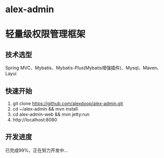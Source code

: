 # alex-admin
# 轻量级权限管理框架

技术选型
-------------
Spring MVC、Mybatis、Mybatis-Plus(Mybatis增强插件)、Mysql、Maven、Layui

快速开始
-------------
1. git clone https://github.com/alexdoop/alex-admin.git
2. cd ~/alex-admin && mvn install
3. cd alex-admin-web && mvn jetty:run
4. http://localhost:8080

开发进度
-------------
已完成99%，正在努力开发中...

